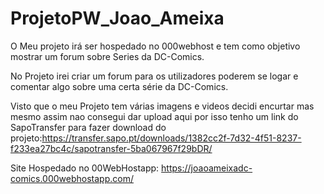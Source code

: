 # ProjetoPW_Joao_Ameixa

O Meu projeto irá ser hospedado no 000webhost e tem como objetivo mostrar um forum sobre Series da DC-Comics.

No Projeto irei criar um forum para os utilizadores poderem se logar e comentar algo sobre uma certa série da DC-Comics.

Visto que o meu Projeto tem várias imagens e videos decidi encurtar mas mesmo assim nao consegui dar upload aqui por isso tenho um link do SapoTransfer para fazer download do projeto:https://transfer.sapo.pt/downloads/1382cc2f-7d32-4f51-8237-f233ea27bc4c/sapotransfer-5ba067967f29bDR/

Site Hospedado no 00WebHostapp: https://joaoameixadc-comics.000webhostapp.com/

